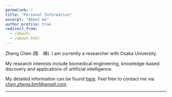 ```yaml
---
permalink: /
title: "Personal Information"
excerpt: "About me"
author_profile: true
redirect_from: 
  - /about/
  - /about.html
---
```


Zheng Chen (陈　峥). I am currently a researcher with Osaka University.

My research interests include biomedical engineering, knowledge-based discovery and applications of artificial intelligence.


My detailed information can be found [here](https://scholar.google.com/citations?user=571LAh4AAAAJ&hl=en).
Feel free to contact me via *chen.zheng.bm1@gmail.com*.

****
